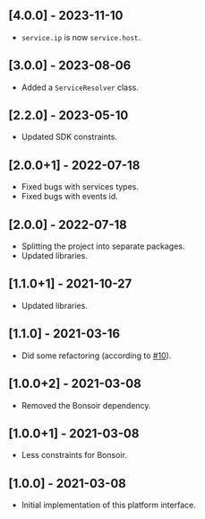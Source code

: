 ## [4.0.0] - 2023-11-10

* `service.ip` is now `service.host`.

## [3.0.0] - 2023-08-06

* Added a `ServiceResolver` class.

## [2.2.0] - 2023-05-10

* Updated SDK constraints.

## [2.0.0+1] - 2022-07-18

* Fixed bugs with services types.
* Fixed bugs with events id.

## [2.0.0] - 2022-07-18

* Splitting the project into separate packages.
* Updated libraries.

## [1.1.0+1] - 2021-10-27

* Updated libraries.

## [1.1.0] - 2021-03-16

* Did some refactoring (according to [#10](https://github.com/Skyost/Bonsoir/issues/10)).

## [1.0.0+2] - 2021-03-08

* Removed the Bonsoir dependency.

## [1.0.0+1] - 2021-03-08

* Less constraints for Bonsoir.

## [1.0.0] - 2021-03-08

* Initial implementation of this platform interface.
